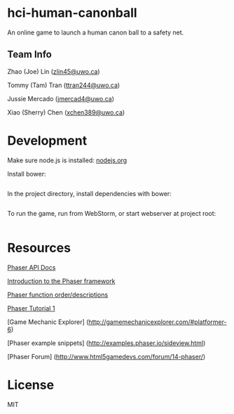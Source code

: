 # hci-human-canonball
An online game to launch a human canon ball to a safety net.

## Team Info

Zhao (Joe) Lin (zlin45@uwo.ca)

Tommy (Tam) Tran (ttran244@uwo.ca)

Jussie Mercado (jmercad4@uwo.ca)

Xiao (Sherry) Chen (xchen389@uwo.ca)

# Development


Make sure node.js is installed: [nodejs.org](http://nodejs.org/)

Install bower:
```npm install bower
```

In the project directory, install dependencies with bower:
```bower install
```

To run the game, run from WebStorm, or start webserver at project root:
```python -m SimpleHTTPServer 9090
```

# Resources

[Phaser API Docs](http://docs.phaser.io/index.html)

[Introduction to the Phaser framework](http://gamedevelopment.tutsplus.com/articles/how-to-learn-the-phaser-html5-game-engine--gamedev-13643)

[Phaser function order/descriptions](http://www.html5gamedevs.com/topic/1372-phaser-function-order-reserved-names-and-special-uses/)

[Phaser Tutorial 1](http://www.photonstorm.com/phaser/tutorial-making-your-first-phaser-game)

[Game Mechanic Explorer] (http://gamemechanicexplorer.com/#platformer-6)

[Phaser example snippets] (http://examples.phaser.io/sideview.html)

[Phaser Forum] (http://www.html5gamedevs.com/forum/14-phaser/)

# License
MIT